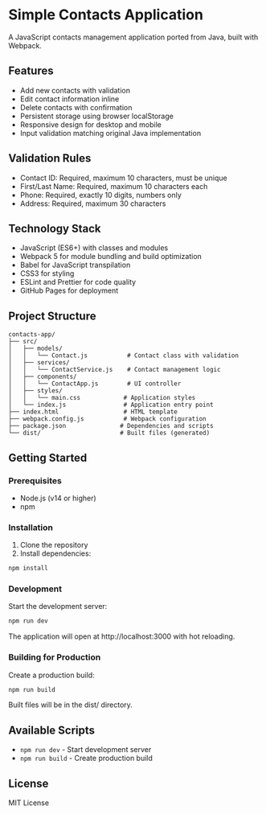 # Simple Contacts Application

A JavaScript contacts management application ported from Java, built with Webpack.

## Features

- Add new contacts with validation
- Edit contact information inline
- Delete contacts with confirmation
- Persistent storage using browser localStorage
- Responsive design for desktop and mobile
- Input validation matching original Java implementation

## Validation Rules

- Contact ID: Required, maximum 10 characters, must be unique
- First/Last Name: Required, maximum 10 characters each
- Phone: Required, exactly 10 digits, numbers only
- Address: Required, maximum 30 characters

## Technology Stack

- JavaScript (ES6+) with classes and modules
- Webpack 5 for module bundling and build optimization
- Babel for JavaScript transpilation
- CSS3 for styling
- ESLint and Prettier for code quality
- GitHub Pages for deployment

## Project Structure

```
contacts-app/
├── src/
│   ├── models/
│   │   └── Contact.js           # Contact class with validation
│   ├── services/
│   │   └── ContactService.js    # Contact management logic
│   ├── components/
│   │   └── ContactApp.js        # UI controller
│   ├── styles/
│   │   └── main.css            # Application styles
│   └── index.js                # Application entry point
├── index.html                  # HTML template
├── webpack.config.js           # Webpack configuration
├── package.json               # Dependencies and scripts
└── dist/                      # Built files (generated)
```

## Getting Started

### Prerequisites

- Node.js (v14 or higher)
- npm

### Installation

1. Clone the repository
2. Install dependencies:
```bash
npm install
```

### Development

Start the development server:
```bash
npm run dev
```

The application will open at http://localhost:3000 with hot reloading.

### Building for Production

Create a production build:
```bash
npm run build
```

Built files will be in the dist/ directory.

## Available Scripts

- `npm run dev` - Start development server
- `npm run build` - Create production build

## License

MIT License